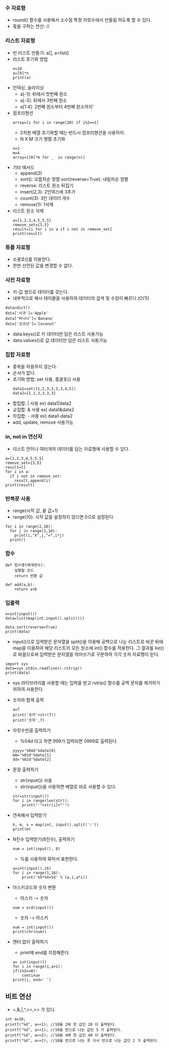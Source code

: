 ### 수 자료형
- round() 함수를 사용해서 소수점 특정 자릿수에서 반올림 하도록 할 수 있다.
- 몫을 구하는 연산: //

### 리스트 자료형
- 빈 리스트 만들기: a[], a=list()
- 리스트 초기화 방법
    ```
    n=10
    a=[0]*n
    print(a)
    ```
- 인덱싱, 슬라이싱
    - a[-1]: 뒤에서 첫번째 원소 
    - a[-3]: 뒤에서 3번째 원소
    - a[1:4]: 2번째 원소부터 4번째 원소까지'
- 컴프리헨션
    ```
    array=[i for i in range(20) if i%2==1]
    ```
    - 2차원 배열 초기화할 때는 반드시 컴프리헨션을 사용하자.
    - N X M 크기 행렬 초기화
    ```
    n=3
    m=4
    array=[[0]*m for _  in range(n)]
    ```
- 기타 메서드
    - append(2)
    - sort(): 오름차순 정렬 sort(reverse=True): 내림차순 정렬
    - reverse: 리스트 원소 뒤집기
    - insert(2,3): 2인덱스에 3추가
    - count(3): 3인 데이터 개수
    - remove(1): 1삭제
- 리스트 원소 삭제
    ```
    a=[1,2,3,4,5,5,5]
    remove_set={3,5}
    result=[i for i in a if i not in remove_set]
    print(result)
    ```
### 튜플 자료형
- 소괄호()를 이용한다.
- 한번 선언된 값을 변경할 수 없다.

### 사전 자료형
- 키-값 쌍으로 테이터를 갖는다.
- 내부적으로 해시 테이블을 사용하여 데이터의 검색 및 수정이 빠르다.(O(1))
```
data=dict()
data['사과']='Apple'
data['바나나']='Banana'
data['코코넛']='Coconut'

```
- data.keys()로 키 데이터만 담은 리스트 사용가능
- data.values()로 값 데이터만 담은 리스트 사용가능

### 집합 자료형
- 중복을 허용하지 않는다.
- 순서가 없다.
- 초기화 방법: set 사용, 중괄호{} 사용
    ```
    data1=set([1,2,3,3,3,3,4,5])
    data2={1,2,3,3,3,3}
    ```
- 합집합: | 사용 ex) data1|data2
- 교집합: & 사용 ex) data1&data2
- 차집합: - 사용 ex) data1-data2
- add, update, remove 사용가능

### in, not in 연산자
- 리스트 안이나 여러개의 데이터를 담는 자료형에 사용할 수 있다.
```
a=[1,2,3,4,5,5,5]
remove_set={3,5}
result=[]
for i in a:
  if i not in remove_set:
    result.append(i)
print(result)
```

### 반복문 사용
- range(시작 값, 끝 값+1)
- range(10): 시작 값을 설정하지 않으면 0으로 설정된다.
```
for i in range(2,10):
  for j in range(1,10):
    print(i,"X",j,"=",i*j)
  print()
```

### 함수
```
def 함수명(매개변수):
    실행할 코드
    return 반환 값
```
```
def add(a,b):
    return a+b
```

### 입출력
```
n=int(input())
data=list(map(int,input().split()))

data.sort(reverse=True)
print(data)
```
- input()으로 입력받은 문자열을 split()을 이용해 공백으로 나눈 리스트로 바꾼 뒤에 map을 이용하여 해당 리스트의 모든 원소에 int() 함수를 적용한다. 그 결과를 list()로 바꿈으로써 입력받은 문자열을 띄어쓰기로 구분하여 각각 숫자 자료형이 된다.
```
import sys
data=sys.stdin.readline().rstrip()
print(data)
```
- sys 라이브러리를 사용할 때는 입력을 받고 rstrip() 함수를 공백 문자를 제거하기 위하여 사용한다.
- 숫자와 함께 출력
    ```
    a=7
    print('숫자'+str(7))
    print('숫자',7)
    ```
- 자릿수만큼 출력하기
    - %04d 라고 하면 999가 입력되면 0999로 출력된다.
    ```
    yyyy='%04d'%date[0]
    mm='%02d'%date[1] 
    dd='%02d'%date[2] 
    ```
- 문장 출력하기
    - str(input()) 사용
    - str(input())을 사용하면 배열로 바로 사용할 수 있다.
    ```
    str=str(input())
    for i in range(len(str)):
        print("'"+str[i]+"'")
    ```
- 연속해서 입력받기
    ```
    h, m, s = map(int, input().split(':'))
    print(m)
    ```
- N진수 입력받기(8진수), 출력하기
    ```
    num = int(input(), 8)
    ```
    - %를 사용하여 묶어서 표현한다.
    ```
    a=int(input(),16)
    for i in range(1,16):
        print('%X*%X=%X' % (a,i,a*i))
    ```
- 아스키코드와 숫자 변환
    - 아스키 -> 숫자
    ```
    num = ord(input())
    ```
    - 숫자 -> 아스키
    ```
    num = int(input())
    print(chr(num))
    ```

- 엔터 없이 출력하기
    - print에 end를 지정해준다.
    ```
    a= int(input())
    for i in range(1,a+1):
    if(i%3==0):
        continue
    print(i, end=' ')
    ```


## 비트 연산
- ~,&,|,^,<<,>> 가 있다.
```
int a=10;
printf("%d", a<<1); //10을 2배 한 값인 20 이 출력된다.
printf("%d", a>>1); //10을 반으로 나눈 값인 5 가 출력된다.
printf("%d", a<<2); //10을 4배 한 값인 40 이 출력된다.
printf("%d", a>>2); //10을 반으로 나눈 후 다시 반으로 나눈 값인 2 가 출력된다.
```
